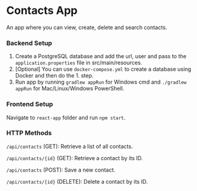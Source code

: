 # Contacts App

An app where you can view, create, delete and search contacts.

### Backend Setup
1) Create a PostgreSQL database and add the url, user and pass to the ```application.properties``` file in src/main/resources.
2) [Optional] You can use `docker-compose.yml` to create a database using Docker and then do the 1. step.
3) Run app by running `gradlew appRun` for Windows cmd and `./gradlew appRun` for Mac/Linux/Windows PowerShell.

### Frontend Setup

Navigate to `react-app` folder and run `npm start`.

### HTTP Methods

`/api/contacts` (GET): Retrieve a list of all contacts.

`/api/contacts/{id}` (GET): Retrieve a contact by its ID.

`/api/contacts` (POST): Save a new contact.

`/api/contacts/{id}` (DELETE): Delete a contact by its ID.
